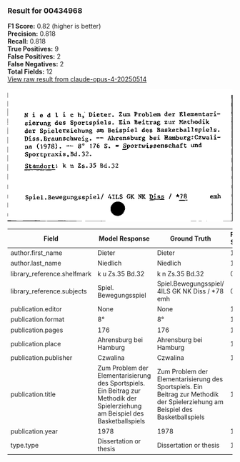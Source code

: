### Result for 00434968
**F1 Score:** 0.82 (higher is better)<br>**Precision:** 0.818<br>**Recall:** 0.818<br>**True Positives:** 9<br>**False Positives:** 2<br>**False Negatives:** 2<br>**Total Fields:** 12<br>[View raw result from claude-opus-4-20250514](https://github.com/RISE-UNIBAS/humanities_data_benchmark/blob/main/results/2025-09-02/T0147/request_T0147_00434968.json)

<img src="https://github.com/RISE-UNIBAS/humanities_data_benchmark/blob/main/benchmarks/zettelkatalog/images/00434968.jpg?raw=true" alt="00434968" width="600px">

| Field | Model Response | Ground Truth | Fuzzy Score | Match |
|-------|----------------|--------------|-------------|-------|
| author.first_name | Dieter | Dieter | 1.000 | ✅ |
| author.last_name | Niedlich | Niedlich | 1.000 | ✅ |
| library_reference.shelfmark | k u Zs.35 Bd.32 | k n Zs.35 Bd.32 | 0.933 | ❌ |
| library_reference.subjects | Spiel. Bewegungsspiel | Spiel.Bewegungsspiel/ 4ILS GK NK Diss / *78 emh | 0.588 | ❌ |
| publication.editor | None | None | 1.000 | ✅ |
| publication.format | 8° | 8° | 1.000 | ✅ |
| publication.pages | 176 | 176 | 1.000 | ✅ |
| publication.place | Ahrensburg bei Hamburg | Ahrensburg bei Hamburg | 1.000 | ✅ |
| publication.publisher | Czwalina | Czwalina | 1.000 | ✅ |
| publication.title | Zum Problem der Elementarisierung des Sportspiels. Ein Beitrag zur Methodik der Spielerziehung am Beispiel des Basketballspiels | Zum Problem der Elementarisierung des Sportspiels. Ein Beitrag zur Methodik der Spielerziehung am Beispiel des Basketballspiels | 1.000 | ✅ |
| publication.year | 1978 | 1978 | 1.000 | ✅ |
| type.type | Dissertation or thesis | Dissertation or thesis | 1.000 | ✅ |
